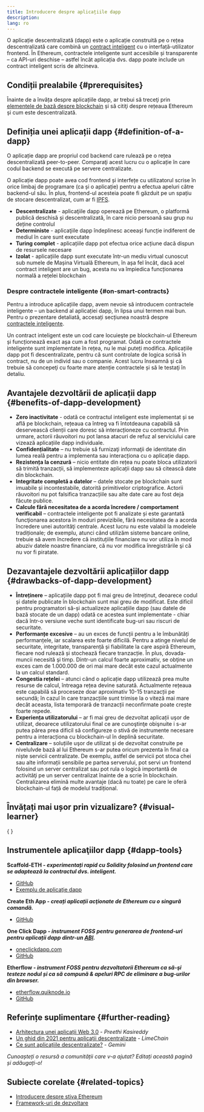 ```yaml
---
title: Introducere despre aplicațiile dapp
description:
lang: ro
---
```


O aplicație descentralizată (dapp) este o aplicație construită pe o rețea descentralizată care combină un [contract inteligent](/developers/docs/smart-contracts/) cu o interfață-utilizator frontend. În Ethereum, contractele inteligente sunt accesibile și transparente – ca API-uri deschise – astfel încât aplicația dvs. dapp poate include un contract inteligent scris de altcineva.

## Condiții prealabile \{#prerequisites}

Înainte de a învăța despre aplicațiile dapp, ar trebui să treceţi prin [elementele de bază despre blockchain](/developers/docs/intro-to-ethereum/) și să citiţi despre rețeaua Ethereum și cum este descentralizată.

## Definiția unei aplicații dapp \{#definition-of-a-dapp}

O aplicație dapp are propriul cod backend care rulează pe o rețea descentralizată peer-to-peer. Comparaţi acest lucru cu o aplicație în care codul backend se execută pe servere centralizate.

O aplicație dapp poate avea cod frontend și interfețe cu utilizatorul scrise în orice limbaj de programare (ca și o aplicație) pentru a efectua apeluri către backend-ul său. În plus, frontend-ul acesteia poate fi găzduit pe un spațiu de stocare descentralizat, cum ar fi [IPFS](https://ipfs.io/).

- **Descentralizate** - aplicaţiile dapp operează pe Ethereum, o platformă publică deschisă și descentralizată, în care nicio persoană sau grup nu deține controlul
- **Deterministe** - aplicaţiile dapp îndeplinesc aceeași funcție indiferent de mediul în care sunt executate
- **Turing complet** - aplicațiile dapp pot efectua orice acțiune dacă dispun de resursele necesare
- **Izolat** - aplicațiile dapp sunt executate într-un mediu virtual cunoscut sub numele de Mașina Virtuală Ethereum, în așa fel încât, dacă acel contract inteligent are un bug, acesta nu va împiedica funcționarea normală a rețelei blockchain

### Despre contractele inteligente \{#on-smart-contracts}

Pentru a introduce aplicațiile dapp, avem nevoie să introducem contractele inteligente – un backend al aplicației dapp, în lipsa unui termen mai bun. Pentru o prezentare detaliată, accesați secțiunea noastră despre [contractele inteligente](/developers/docs/smart-contracts/).

Un contract inteligent este un cod care locuieşte pe blockchain-ul Ethereum și funcționează exact așa cum a fost programat. Odată ce contractele inteligente sunt implementate în rețea, nu le mai puteți modifica. Aplicațiile dapp pot fi descentralizate, pentru că sunt controlate de logica scrisă în contract, nu de un individ sau o companie. Acest lucru înseamnă şi că trebuie să concepeţi cu foarte mare atenție contractele și să le testaţi în detaliu.

## Avantajele dezvoltării de aplicații dapp \{#benefits-of-dapp-development}

- **Zero inactivitate** - odată ce contractul inteligent este implementat și se află pe blockchain, rețeaua ca întreg va fi întotdeauna capabilă să deservească clienții care doresc să interacționeze cu contractul. Prin urmare, actorii răuvoitori nu pot lansa atacuri de refuz al serviciului care vizează aplicațiile dapp individuale.
- **Confidențialitate** – nu trebuie să furnizaţi informaţii de identitate din lumea reală pentru a implementa sau interacționa cu o aplicație dapp.
- **Rezistența la cenzură** – nicio entitate din rețea nu poate bloca utilizatorii să trimită tranzacții, să implementeze aplicații dapp sau să citească date din blockchain.
- **Integritate completă a datelor** – datele stocate pe blockchain sunt imuabile și incontestabile, datorită primitivelor criptografice. Actorii răuvoitori nu pot falsifica tranzacțiile sau alte date care au fost deja făcute publice.
- **Calcule fără necesitatea de a acorda încredere / comportament verificabil** – contractele inteligente pot fi analizate și este garantată funcţionarea acestora în moduri previzibile, fără necesitatea de a acorda încredere unei autorităţi centrale. Acest lucru nu este valabil la modelele tradiționale; de exemplu, atunci când utilizăm sisteme bancare online, trebuie să avem încredere că instituțiile financiare nu vor utiliza în mod abuziv datele noastre financiare, că nu vor modifica înregistrările şi că nu vor fi piratate.

## Dezavantajele dezvoltării aplicațiilor dapp \{#drawbacks-of-dapp-development}

- **Întreținere** – aplicațiile dapp pot fi mai greu de întreținut, deoarece codul și datele publicate în blockchain sunt mai greu de modificat. Este dificil pentru programatori să-și actualizeze aplicațiile dapp (sau datele de bază stocate de un dapp) odată ce acestea sunt implementate - chiar dacă într-o versiune veche sunt identificate bug-uri sau riscuri de securitate.
- **Performanțe excesive** – au un exces de funcții pentru a le îmbunătăți performanțele, iar scalarea este foarte dificilă. Pentru a atinge nivelul de securitate, integritate, transparență și fiabilitate la care aspiră Ethereum, fiecare nod rulează și stochează fiecare tranzacție. În plus, dovada-muncii necesită şi timp. Dintr-un calcul foarte aproximativ, se obţine un exces cam de 1.000.000 de ori mai mare decât este cazul actualmente la un calcul standard.
- **Congestia rețelei** – atunci când o aplicație dapp utilizează prea multe resurse de calcul, întreaga rețea devine saturată. Actualmente rețeaua este capabilă să proceseze doar aproximativ 10-15 tranzacții pe secundă; în cazul în care tranzacțiile sunt trimise la o viteză mai mare decât aceasta, lista temporară de tranzacții neconfirmate poate crește foarte repede.
- **Experiența utilizatorului** – ar fi mai greu de dezvoltat aplicații uşor de utilizat, deoarece utilizatorului final ce are cunoştinţe obişnuite i s-ar putea părea prea dificil să configureze o stivă de instrumente necesare pentru a interacționa cu blockchain-ul în deplină securitate.
- **Centralizare** – soluțiile uşor de utilizat și de dezvoltat construite pe nivelulvde bază al lui Ethereum s-ar putea oricum prezenta în final ca niște servicii centralizate. De exemplu, astfel de servicii pot stoca chei sau alte informații sensibile pe partea serverului, pot servi un frontend folosind un server centralizat sau pot rula o logică importantă de activităţi pe un server centralizat înainte de a scrie în blockchain. Centralizarea elimină multe avantaje (dacă nu toate) pe care le oferă blockchain-ul față de modelul tradițional.

## Învățați mai ușor prin vizualizare? \{#visual-learner}

{
	<YouTube id="F50OrwV6Uk8" />
}

## Instrumentele aplicaţiilor dapp \{#dapp-tools}

**Scaffold-ETH _- experimentați rapid cu Solidity folosind un frontend care se adaptează la contractul dvs. inteligent._**

- [GitHub](https://github.com/austintgriffith/scaffold-eth)
- [Exemplu de aplicaţie dapp](https://punkwallet.io/)

**Create Eth App _- creați aplicații acţionate de Ethereum cu o singură comandă._**

- [GitHub](https://github.com/paulrberg/create-eth-app)

**One Click Dapp _- instrument FOSS pentru generarea de frontend-uri pentru aplicații dapp dintr-un [ABI](/glossary/#abi)._**

- [oneclickdapp.com](https://oneclickdapp.com)
- [GitHub](https://github.com/oneclickdapp/oneclickdapp-v1)

**Etherflow _- instrument FOSS pentru dezvoltatorii Ethereum ca să-şi testeze nodul și ca să compună & apeluri RPC de eliminare a bug-urilor din browser._**

- [etherflow.quiknode.io](https://etherflow.quiknode.io/)
- [GitHub](https://github.com/abunsen/etherflow)

## Referințe suplimentare \{#further-reading}

- [Arhitectura unei aplicații Web 3.0](https://www.preethikasireddy.com/post/the-architecture-of-a-web-3-0-application) - _Preethi Kasireddy_
- [Un ghid din 2021 pentru aplicații descentralizate](https://limechain.tech/blog/what-are-dapps-the-2021-guide/) - _LimeChain_
- [Ce sunt aplicațiile descentralizate?](https://www.gemini.com/cryptopedia/decentralized-applications-defi-dapps) - _Gemini_

_Cunoașteți o resursă a comunității care v-a ajutat? Editați această pagină și adăugați-o!_

## Subiecte corelate \{#related-topics}

- [Introducere despre stiva Ethereum](/developers/docs/ethereum-stack/)
- [Framework-uri de dezvoltare](/developers/docs/frameworks/)
